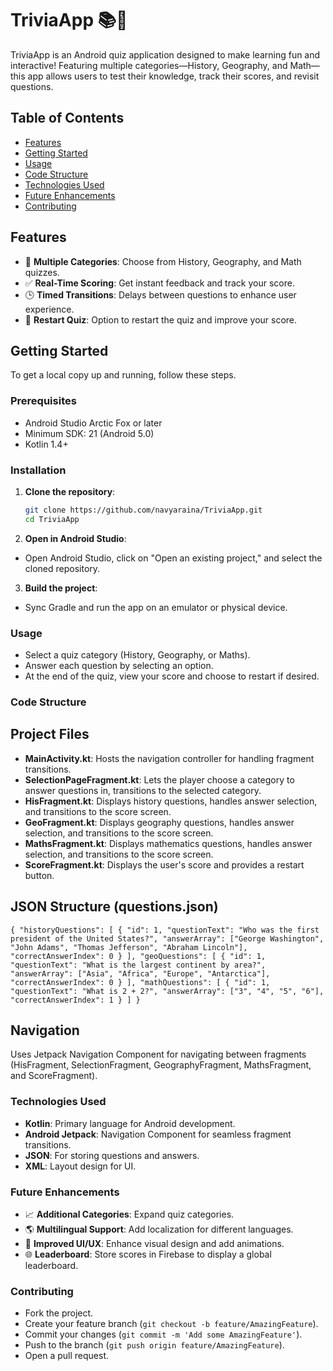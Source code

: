 # TriviaApp 📚🎉

TriviaApp is an Android quiz application designed to make learning fun and interactive! Featuring multiple categories—History, Geography, and Math—this app allows users to test their knowledge, track their scores, and revisit questions.

## Table of Contents
- [Features](#features)
- [Getting Started](#getting-started)
- [Usage](#usage)
- [Code Structure](#code-structure)
- [Technologies Used](#technologies-used)
- [Future Enhancements](#future-enhancements)
- [Contributing](#contributing)

## Features
- 📜 **Multiple Categories**: Choose from History, Geography, and Math quizzes.
- ✅ **Real-Time Scoring**: Get instant feedback and track your score.
- 🕒 **Timed Transitions**: Delays between questions to enhance user experience.
- 🔄 **Restart Quiz**: Option to restart the quiz and improve your score.

## Getting Started
To get a local copy up and running, follow these steps.

### Prerequisites
- Android Studio Arctic Fox or later
- Minimum SDK: 21 (Android 5.0)
- Kotlin 1.4+

### Installation
1. **Clone the repository**:
   ```bash
   git clone https://github.com/navyaraina/TriviaApp.git
   cd TriviaApp
    ```
2. **Open in Android Studio**:
- Open Android Studio, click on "Open an existing project," and select the cloned repository.
3. **Build the project**:
- Sync Gradle and run the app on an emulator or physical device.

### Usage
- Select a quiz category (History, Geography, or Maths).
- Answer each question by selecting an option.
- At the end of the quiz, view your score and choose to restart if desired.

### Code Structure
## Project Files
- **MainActivity.kt**: Hosts the navigation controller for handling fragment transitions.
- **SelectionPageFragment.kt**: Lets the player choose a category to answer questions in, transitions to the selected category.
- **HisFragment.kt**: Displays history questions, handles answer selection, and transitions to the score screen.
- **GeoFragment.kt**: Displays geography questions, handles answer selection, and transitions to the score screen.
- **MathsFragment.kt**: Displays mathematics questions, handles answer selection, and transitions to the score screen.
- **ScoreFragment.kt**: Displays the user's score and provides a restart button.

## JSON Structure (questions.json)
`{
  "historyQuestions": [
    {
      "id": 1,
      "questionText": "Who was the first president of the United States?",
      "answerArray": ["George Washington", "John Adams", "Thomas Jefferson", "Abraham Lincoln"],
      "correctAnswerIndex": 0
    }
  ],
  "geoQuestions": [
    {
      "id": 1,
      "questionText": "What is the largest continent by area?",
      "answerArray": ["Asia", "Africa", "Europe", "Antarctica"],
      "correctAnswerIndex": 0
    }
  ],
  "mathQuestions": [
    {
      "id": 1,
      "questionText": "What is 2 + 2?",
      "answerArray": ["3", "4", "5", "6"],
      "correctAnswerIndex": 1
    }
  ]
}
`

## Navigation
Uses Jetpack Navigation Component for navigating between fragments (HisFragment, SelectionFragment, GeographyFragment, MathsFragment, and ScoreFragment).

### Technologies Used
- **Kotlin**: Primary language for Android development.
- **Android Jetpack**: Navigation Component for seamless fragment transitions.
- **JSON**: For storing questions and answers.
- **XML**: Layout design for UI.

### Future Enhancements
- 📈 **Additional Categories**: Expand quiz categories.
- 🌎 **Multilingual Support**: Add localization for different languages.
- 🎨 **Improved UI/UX**: Enhance visual design and add animations.
- 🌐 **Leaderboard**: Store scores in Firebase to display a global leaderboard.

### Contributing
- Fork the project.
- Create your feature branch (`git checkout -b feature/AmazingFeature`).
- Commit your changes (`git commit -m 'Add some AmazingFeature'`).
- Push to the branch (`git push origin feature/AmazingFeature`).
- Open a pull request.